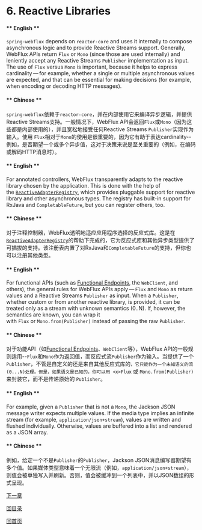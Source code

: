 # 6. Reactive Libraries

<!-- tabs:start -->

#### ** English **

`spring-webflux` depends on `reactor-core` and uses it internally to compose asynchronous logic and to provide Reactive Streams support. Generally, WebFlux APIs return `Flux` or `Mono` (since those are used internally) and leniently accept any Reactive Streams `Publisher` implementation as input. The use of `Flux` versus `Mono` is important, because it helps to express cardinality — for example, whether a single or multiple asynchronous values are expected, and that can be essential for making decisions (for example, when encoding or decoding HTTP messages).
#### ** Chinese **

`spring-webflux`依赖于`reactor-core`，并在内部使用它来编译异步逻辑，并提供Reactive Streams支持。一般情况下，WebFlux API会返回`Flux`或`Mono`（因为这些都是内部使用的），并且宽松地接受任何Reactive Streams `Publisher`实现作为输入。使用 `Flux`相对于`Mono`的使用是很重要的，因为它有助于表达cardinality--例如，是否期望一个或多个异步值，这对于决策来说是至关重要的（例如，在编码或解码HTTP消息时）。

<!-- tabs:end -->


<!-- tabs:start -->

#### ** English **

For annotated controllers, WebFlux transparently adapts to the reactive library chosen by the application. This is done with the help of the [`ReactiveAdapterRegistry`](https://docs.spring.io/spring-framework/docs/5.2.6.RELEASE/javadoc-api/org/springframework/core/ReactiveAdapterRegistry.html), which provides pluggable support for reactive library and other asynchronous types. The registry has built-in support for RxJava and `CompletableFuture`, but you can register others, too.
#### ** Chinese **

对于注释控制器，WebFlux透明地适应应用程序选择的反应式库。这是在[`ReactiveAdapterRegistry`](https://docs.spring.io/spring-framework/docs/5.2.6.RELEASE/javadoc-api/org/springframework/core/ReactiveAdapterRegistry.html)的帮助下完成的，它为反应式库和其他异步类型提供了可插拔的支持。该注册表内置了对RxJava和`CompletableFuture`的支持，但你也可以注册其他类型。

<!-- tabs:end -->


<!-- tabs:start -->

#### ** English **

For functional APIs (such as [Functional Endpoints](https://docs.spring.io/spring/docs/5.2.6.RELEASE/spring-framework-reference/web-reactive.html#webflux-fn), the `WebClient`, and others), the general rules for WebFlux APIs apply — `Flux` and `Mono` as return values and a Reactive Streams `Publisher` as input. When a `Publisher`, whether custom or from another reactive library, is provided, it can be treated only as a stream with unknown semantics (0..N). If, however, the semantics are known, you can wrap it with `Flux` or `Mono.from(Publisher)` instead of passing the raw `Publisher`.
#### ** Chinese **

对于功能API（如[Functional Endpoints](https://docs.spring.io/spring/docs/5.2.6.RELEASE/spring-framework-reference/web-reactive.html#webflux-fn)、`WebClient`等），WebFlux API的一般规则适用--`Flux`和`Mono`作为返回值，而反应式流`Publisher`作为输入。当提供了一个`Publisher`，不管是自定义的还是来自其他反应式库的`，它只能作为一个未知语义的流(0...N)处理。但是，如果语义是已知的，你可以用 <x>Flux` 或 `Mono.from(Publisher)`来封装它，而不是传递原始的 `Publisher`。

<!-- tabs:end -->


<!-- tabs:start -->

#### ** English **

For example, given a `Publisher` that is not a `Mono`, the Jackson JSON message writer expects multiple values. If the media type implies an infinite stream (for example, `application/json+stream`), values are written and flushed individually. Otherwise, values are buffered into a list and rendered as a JSON array.
#### ** Chinese **

例如，给定一个不是`Publisher`的`Publisher`，Jackson JSON消息编写器期望有多个值。如果媒体类型意味着一个无限流（例如，`application/json+stream`），则值会被单独写入并刷新。否则，值会被缓冲到一个列表中，并以JSON数组的形式呈现。

<!-- tabs:end -->



[下一章](Spring-Framework-5.2.6.RELEASE/Integration/1.%20Remoting%20and%20Web%20Services.md)

[回目录](Spring-Framework-5.2.6.RELEASE/summary.md)

[回首页](/README)
